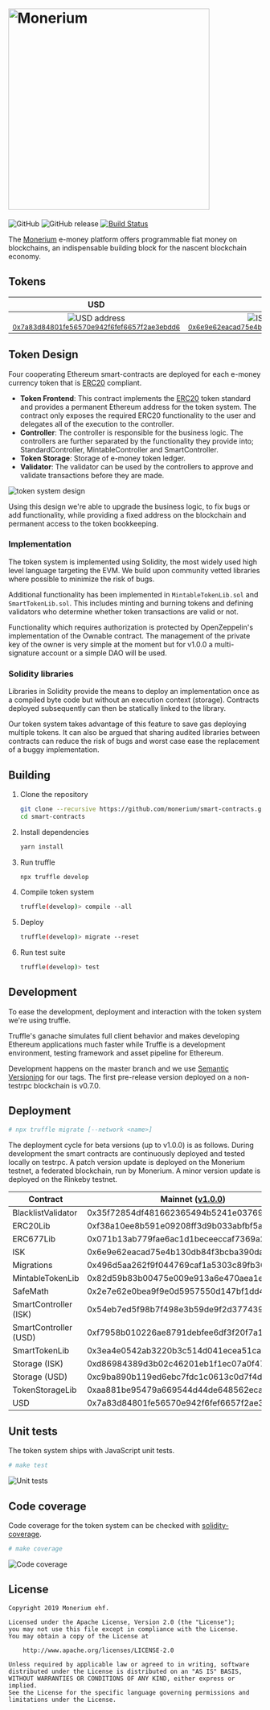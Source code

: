# <img src="docs/logo.svg" alt="Monerium" width="400px">

![GitHub](https://img.shields.io/github/license/monerium/smart-contracts.svg)
![GitHub release](https://img.shields.io/github/release/monerium/smart-contracts.svg)
[![Build Status](https://travis-ci.com/monerium/smart-contracts.svg?label=dev&branch=feature%2Ftravis-ci)](https://travis-ci.com/monerium/smart-contracts)

The [Monerium](https://monerium.com) e-money platform offers programmable fiat money on blockchains, an indispensable building block for the nascent blockchain economy.

## Tokens

|                                                                                                   USD                                                                                                    |                                                                                                   ISK                                                                                                    |
| :------------------------------------------------------------------------------------------------------------------------------------------------------------------------------------------------------: | :------------------------------------------------------------------------------------------------------------------------------------------------------------------------------------------------------: |
| ![USD address](/docs/0x7a83d84801fe56570e942f6fef6657f2ae3ebdd6.png)<small>[0x7a83d84801fe56570e942f6fef6657f2ae3ebdd6](https://etherscan.io/address/0x7a83d84801fe56570e942f6fef6657f2ae3ebdd6)</small> | ![ISK address](/docs/0x6e9e62eacad75e4b130db84f3bcba390dac47944.png)<small>[0x6e9e62eacad75e4b130db84f3bcba390dac47944](https://etherscan.io/address/0x6e9e62eacad75e4b130db84f3bcba390dac47944)</small> |

## Token Design

Four cooperating Ethereum smart-contracts are deployed for each e-money currency token that is [ERC20](https://github.com/ethereum/EIPs/issues/20) compliant.

* **Token Frontend**: This contract implements the [ERC20](https://github.com/ethereum/EIPs/issues/20) token standard and provides a permanent Ethereum address for the token system. The contract only exposes the required ERC20 functionality to the user and delegates all of the execution to the controller.
* **Controller**: The controller is responsible for the business logic. The controllers are further separated by the functionality they provide into; StandardController, MintableController and SmartController.
* **Token Storage**: Storage of e-money token ledger.
* **Validator**: The validator can be used by the controllers to approve and validate transactions before they are made.

![token system design](docs/contracts.jpg)

Using this design we're able to upgrade the business logic, to fix bugs or add functionality, while providing a fixed address on the blockchain and permanent access to the token bookkeeping.

### Implementation

The token system is implemented using Solidity, the most widely used high level language targeting the EVM. We build upon community vetted libraries where possible to minimize the risk of bugs.

Additional functionality has been implemented in `MintableTokenLib.sol` and `SmartTokenLib.sol`. This includes minting and burning tokens and defining validators who determine whether token transactions are valid or not.

Functionality which requires authorization is protected by OpenZeppelin's implementation of the Ownable contract. The management of the private key of the owner is very simple at the moment but for v1.0.0 a multi-signature account or a simple DAO will be used.

### Solidity libraries

Libraries in Solidity provide the means to deploy an implementation once as a compiled byte code but without an execution context (storage). Contracts deployed subsequently can then be statically linked to the library.

Our token system takes advantage of this feature to save gas deploying multiple tokens. It can also be argued that sharing audited libraries between contracts can reduce the risk of bugs and worst case ease the replacement of a buggy implementation.

## Building

1. Clone the repository

    ```sh
    git clone --recursive https://github.com/monerium/smart-contracts.git
    cd smart-contracts
    ```

2. Install dependencies

    ```sh
    yarn install
    ```

3. Run truffle

    ```sh
    npx truffle develop
    ```

4. Compile token system

    ```sh
    truffle(develop)> compile --all
    ```

5. Deploy

    ```sh
    truffle(develop)> migrate --reset
    ```

6. Run test suite

    ```sh
    truffle(develop)> test
    ```

## Development

To ease the development, deployment and interaction with the token system we're using truffle.

Truffle's ganache simulates full client behavior and makes developing Ethereum applications much faster while Truffle is a development environment, testing framework and asset pipeline for Ethereum.

Development happens on the master branch and we use [Semantic Versioning](http://semver.org) for our tags. The first pre-release version deployed on a non-testrpc blockchain is v0.7.0.

## Deployment

```sh
# npx truffle migrate [--network <name>]
```

The deployment cycle for beta versions (up to v1.0.0) is as follows. During development the smart contracts are continuously deployed and tested locally on testrpc. A patch version update is deployed on the Monerium testnet, a federated blockchain, run by Monerium. A minor version update is deployed on the Rinkeby testnet.


| Contract              | Mainnet ([v1.0.0](https://github.com/monerium/smart-contracts/releases/tag/v1.0.0)) | Rinkeby ([v1.0.1](https://github.com/monerium/smart-contracts/releases/tag/v1.0.1)) | Ropsten ([v1.0.1](https://github.com/monerium/smart-contracts/releases/tag/v1.0.1)) |
| --------------------- | ----------------------------------------------------------------------------------- | ----------------------------------------------------------------------------------- | ----------------------------------------------------------------------------------- |
| BlacklistValidator    | 0x35f72854df481662365494b5241e0376937e16a5                                          | 0x10ec39f8870b34ff818e15017fd0758291ea4c38                                          | 0x512c7ac91e79abece117e19b78d200bbf8dc5ecc                                          |
| ERC20Lib              | 0xf38a10ee8b591e09208ff3d9b033abfbf5a6bf9c                                          | 0x127153a40aac811ca169744ab6156222c2667545                                          | 0x912316ca3af0fa83737d7342b4842553571c9cac                                          |
| ERC677Lib             | 0x071b13ab779fae6ac1d1beceeccaf7369a251036                                          | 0x5b9d0cd7c015d5ccaba3ababb390a431ebeb74e1                                          | 0x4f396a4a92d38110704a29dbc33ab818724c17e1                                          |
| ISK                   | 0x6e9e62eacad75e4b130db84f3bcba390dac47944                                          | 0xdd6539ac2b758e15b1c40290a5c3a9984d21ee3c                                          | 0xe1d416a18e668a0be12d501391bab7105383b38b                                          |
| Migrations            | 0x496d5aa262f9f044769caf1a5303c89fb36adeef                                          | 0xf777c8ba93831dc04b43ea87f5f33b7cacc9f7d1                                          | 0x5b9874f68da7c1421704c103965cd92598311ab3                                          |
| MintableTokenLib      | 0x82d59b83b00475e009e913a6e470aea1e2dcc451                                          | 0x71690fcb58f7e2e92ef0b3b553dc1d112501a1fd                                          | 0x36b9950d1af690a3685e0e5ba05076b6fd04512e                                          |
| SafeMath              | 0x2e7e62e0bea9f9e0d5957550d147bf1dd4580880                                          | 0xa724ac98d0069f618387e1a9287b6e016579a6e1                                          | 0x2e99f38da8e163598ddd2d9860e09e6fdd2ba67a                                          |
| SmartController (ISK) | 0x54eb7ed5f98b7f498e3b59de9f2d3774394f42a7                                          | 0x8573a0ac20be38bcb904b81f5ac0156ade4326b0                                          | 0x85c80683e06bdc53339383e91b26f40692a911cf                                          |
| SmartController (USD) | 0xf7958b010226ae8791debfee6df3f20f7a13b623                                          | 0x775c7f7e44539cabf4ed5f42804aa422265a87ad                                          | 0x5613fd988a46483d8f0dd81145aebc6151f6ff1b                                          |
| SmartTokenLib         | 0x3ea4e0542ab3220b3c514d041ecea51ca93baa9b                                          | 0x0df88f7b7ec88615be8b15496fe16fbbc1aef20a                                          | 0x0b3d87c1c3cad6a8ce744ba18cb0ae52062ed633                                          |
| Storage (ISK)         | 0xd86984389d3b02c46201eb1f1ec07a0f47b403fa                                          | 0xaa25e41dfd515c20c871fcee3b57ebc2da207ec4                                          | 0x0407e7de6e1fcedcca99b8c8953f972bd33014d1                                          |
| Storage (USD)         | 0xc9ba890b119ed6ebc7fdc1c0613c0d7f4d7307a6                                          | 0x8523e538cd91fc5c61594166c542f9733f845cbe                                          | 0x3ce2d1395d2dea91144cc93533f9cf4685231201                                          |
| TokenStorageLib       | 0xaa881be95479a669544d44de648562eca10b8762                                          | 0x66ac5d0b61a3177bd9229a7b88cfef2eeb66a84c                                          | 0x125159102bf292f6abbb95ccfc29c01e275e2871                                          |
| USD                   | 0x7a83d84801fe56570e942f6fef6657f2ae3ebdd6                                          | 0xe8daa78c4570d78f2d8a7dd823b391eca2dfd96c                                          | 0xb3dce07230165a13b5b0aeee2ed62834887800c7                                          |

## Unit tests

The token system ships with JavaScript unit tests.

```sh
# make test
```

![Unit tests](docs/test-suite.png)

## Code coverage

Code coverage for the token system can be checked with [solidity-coverage](https://github.com/sc-forks/solidity-coverage).

```sh
# make coverage
```

![Code coverage](docs/code-coverage.png)

## License

```text
Copyright 2019 Monerium ehf.

Licensed under the Apache License, Version 2.0 (the "License");
you may not use this file except in compliance with the License.
You may obtain a copy of the License at

    http://www.apache.org/licenses/LICENSE-2.0

Unless required by applicable law or agreed to in writing, software
distributed under the License is distributed on an "AS IS" BASIS,
WITHOUT WARRANTIES OR CONDITIONS OF ANY KIND, either express or implied.
See the License for the specific language governing permissions and
limitations under the License.
```